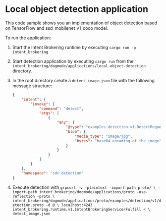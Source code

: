 # Local object detection application

This code sample shows you an implementation of object detection based on
TensorFlow and ssd_mobilenet_v1_coco model.

To run the application:

1. Start the Intent Brokering runtime by executing `cargo run -p intent_brokering`
2. Start detection application by executing `cargo run` from the
   `intent_brokering/dogmode/applications/local-object-detection` directory.
3. In the root directory create a `detect_image.json` file with the following
   message structure:

    ```json
    {
        "intent": {
            "invoke": {
                "command": "detect",
                "args": [
                    {
                        "any": {
                            "@type": "examples.detection.v1.DetectRequest",
                            "blob": {
                                "media_type": "image/jpg",
                                "bytes": "base64 encoding of the image"
                            }
                        }
                    }
                ]
            }
        },
        "namespace": "sdv.detection"
    }
    ```

4. Execute detection with `grpcurl -v -plaintext -import-path proto/ \
   -import-path intent_brokering/dogmode/applications/proto -use-reflection -proto \
   intent_brokering/dogmode/applications/proto/examples/detection/v1/detection.proto -d @ \
   localhost:4243 intent_brokering.runtime.v1.IntentBrokeringService/Fulfill < \
   detect_image.json`
